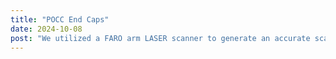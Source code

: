```yaml
---
title: "POCC End Caps"
date: 2024-10-08
post: "We utilized a FARO arm LASER scanner to generate an accurate scale CAD model of end caps. We were hired by a company to measure the inner radius along the curved slope, which is impossible without first obtaining a CAD file."
---
```

